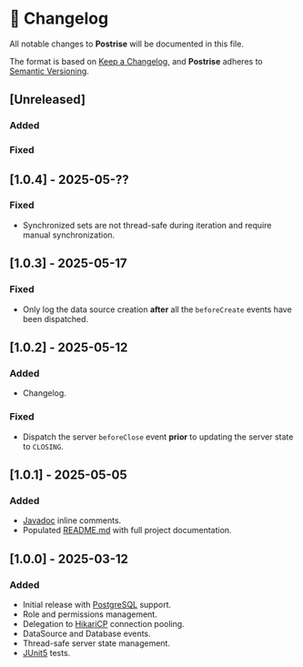 # :memo: Changelog

All notable changes to **Postrise** will be documented in this file.

The format is based on [Keep a Changelog](https://keepachangelog.com/en/1.1.0/),
and **Postrise** adheres to [Semantic Versioning](https://semver.org/spec/v2.0.0.html).

## [Unreleased]

### Added

### Fixed

## [1.0.4] - 2025-05-??

### Fixed

-   Synchronized sets are not thread-safe during iteration and require manual synchronization.

## [1.0.3] - 2025-05-17

### Fixed

-   Only log the data source creation **after** all the `beforeCreate` events have been dispatched.

## [1.0.2] - 2025-05-12

### Added

-   Changelog.

### Fixed

-   Dispatch the server `beforeClose` event **prior** to updating the server state to `CLOSING`.

## [1.0.1] - 2025-05-05

### Added

-   [Javadoc](https://javadoc.io/doc/org.adonix/postrise) inline comments.
-   Populated [README.md](README.md) with full project documentation.

## [1.0.0] - 2025-03-12

### Added

-   Initial release with [PostgreSQL](https://www.postgresql.org) support.
-   Role and permissions management.
-   Delegation to [HikariCP](https://github.com/brettwooldridge/HikariCP) connection pooling.
-   DataSource and Database events.
-   Thread-safe server state management.
-   [JUnit5](https://junit.org/junit5/) tests.
